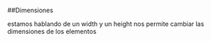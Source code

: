 ##Dimensiones

estamos hablando de un width y un height
nos permite cambiar las dimensiones de los elementos